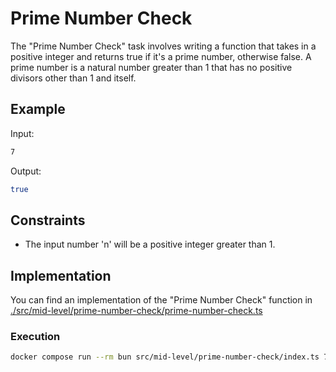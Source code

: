 # Prime Number Check

The "Prime Number Check" task involves writing a function that takes in a positive integer and returns true if it's a prime number, otherwise false.
A prime number is a natural number greater than 1 that has no positive divisors other than 1 and itself.

## Example

Input:

```bash
7
```

Output:

```bash
true
```

## Constraints

- The input number 'n' will be a positive integer greater than 1.

## Implementation

You can find an implementation of the "Prime Number Check" function in [./src/mid-level/prime-number-check/prime-number-check.ts](./src/mid-level/prime-number-check/prime-number-check.ts)

### Execution

```bash
docker compose run --rm bun src/mid-level/prime-number-check/index.ts 7
```
